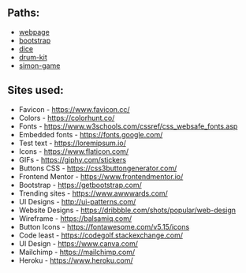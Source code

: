 ## Paths: 
- [webpage](https://harshavardhan-i.github.io/web-dev-bootcamp/webpage/) 
- [bootstrap](https://harshavardhan-i.github.io/web-dev-bootcamp/bootstrap/) 
- [dice](https://harshavardhan-i.github.io/web-dev-bootcamp/dice/)
- [drum-kit](https://harshavardhan-i.github.io/web-dev-bootcamp/drum-kit/)
- [simon-game](https://harshavardhan-i.github.io/web-dev-bootcamp/simon-game/)

## Sites used:
 * Favicon - https://www.favicon.cc/
 * Colors - https://colorhunt.co/
 * Fonts - https://www.w3schools.com/cssref/css_websafe_fonts.asp
 * Embedded fonts - https://fonts.google.com/
 * Test text - https://loremipsum.io/
 * Icons - https://www.flaticon.com/
 * GIFs - https://giphy.com/stickers
 * Buttons CSS - https://css3buttongenerator.com/
 * Frontend Mentor - https://www.frontendmentor.io/
 * Bootstrap - https://getbootstrap.com/
 * Trending sites - https://www.awwwards.com/
 * UI Designs - http://ui-patterns.com/
 * Website Designs - https://dribbble.com/shots/popular/web-design
 * Wireframe - https://balsamiq.com/
 * Button Icons - https://fontawesome.com/v5.15/icons
 * Code least - https://codegolf.stackexchange.com/
 * UI Design - https://www.canva.com/
 * Mailchimp - https://mailchimp.com/
 * Heroku - https://www.heroku.com/